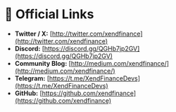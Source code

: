 # 🔗 Official Links

* **Twitter / X:** [http://twitter.com/xendfinance](http://twitter.com/xendfinance)
* **Discord:** [https://discord.gg/QGHb7jp2GV](https://discord.gg/QGHb7jp2GV)
* **Community Blog:** [http://medium.com/xendfinance/](http://medium.com/xendfinance/)
* **Telegram:** [https://t.me/XendFinanceDevs](https://t.me/XendFinanceDevs)
* **GitHub:** [https://github.com/xendfinance](https://github.com/xendfinance)
